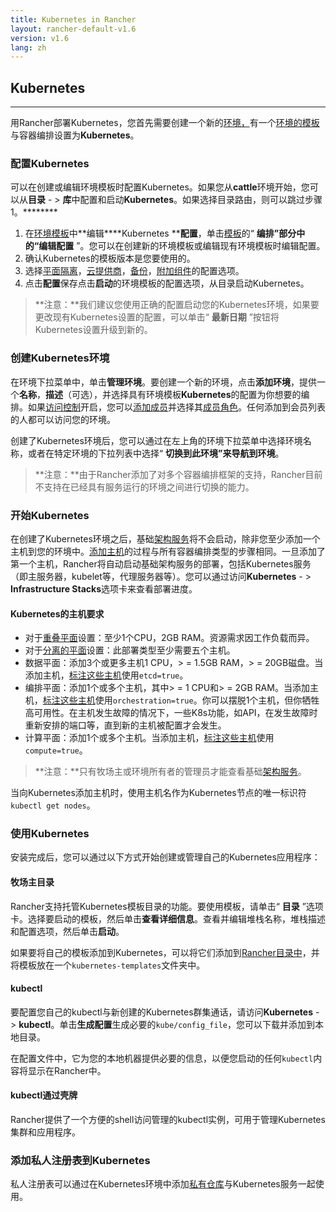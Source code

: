 ```yaml
---
title: Kubernetes in Rancher
layout: rancher-default-v1.6
version: v1.6
lang: zh
---
```


## Kubernetes
---

用Rancher部署Kubernetes，您首先需要创建一个新的[环境，]({{site.baseurl}}/rancher/{{page.version}}/{{page.lang}}/environmcnts)有一个[环境的模板]({{site.baseurl}}/rancher/{{page.version}}/{{page.lang}}/environmcnts/#what-is-an-cnvironmcnt-template)与容器编排设置为**Kubernetes**。

### 配置Kubernetes

可以在创建或编辑环境模板时配置Kubernetes。如果您从**cattle**环境开始，您可以从**目录** - > **库**中配置和启动**Kubernetes**。如果选择目录路由，则可以跳过步骤1。********

1. 在[环境模板]({{site.baseurl}}/rancher/{{page.version}}/{{page.lang}}/environmcnts/#what-is-an-cnvironmcnt-template)中**编辑****Kubernetes ****配置**，单击[模板]({{site.baseurl}}/rancher/{{page.version}}/{{page.lang}}/environmcnts/#what-is-an-cnvironmcnt-template)的“ **编排”**部分中的**“编辑配置** ”。您可以在创建新的环境模板或编辑现有环境模板时编辑配置。
2. 确认Kubernetes的模板版本是您要使用的。
3. 选择[平面隔离]({{site.baseurl}}/rancher/{{page.version}}/{{page.lang}}//kubernetes/resilicncy-planes)，[云提供商]({{site.baseurl}}/rancher/{{page.version}}/{{page.lang}}//kubernetes/providers)，[备份]({{site.baseurl}}/rancher/{{page.version}}/{{page.lang}}/kubernetes/backups)，[附加组件]({{site.baseurl}}/rancher/{{page.version}}/{{page.lang}}/kubernetes/addons)的配置选项。
4. 点击**配置**保存点击**启动**的环境模板的配置选项，从目录启动Kubernetes。

> **注意：**我们建议您使用正确的配置启动您的Kubernetes环境，如果要更改现有Kubernetes设置的配置，可以单击“ **最新日期** ”按钮将Kubernetes设置升级到新的。

### 创建Kubernetes环境

在环境下拉菜单中，单击**管理环境**。要创建一个新的环境，点击**添加环境**，提供一个**名称**，**描述**（可选），并选择具有环境模板**Kubernetes**的配置为你想要的编排。如果[访问控制]({{site.baseurl}}/rancher/{{page.version}}/{{page.lang}}//configuration/access-control)开启，您可以[添加成员]({{site.baseurl}}/rancher/{{page.version}}/{{page.lang}}/environmcnts/#editing-members)并选择其[成员角色]({{site.baseurl}}/rancher/{{page.version}}/{{page.lang}}/environmcnts/#membership-roles)。任何添加到会员列表的人都可以访问您的环境。

创建了Kubernetes环境后，您可以通过在左上角的环境下拉菜单中选择环境名称，或者在特定环境的下拉列表中选择“ **切换到此环境”**来导航**到环境**。

> **注意：**由于Rancher添加了对多个容器编排框架的支持，Rancher目前不支持在已经具有服务运行的环境之间进行切换的能力。

### 开始Kubernetes

在创建了Kubernetes环境之后，基础[架构服务]({{site.baseurl}}/rancher/{{page.version}}/{{page.lang}}//rancher-services)将不会启动，除非您至少添加一个主机到您的环境中。[添加主机]({{site.baseurl}}/rancher/{{page.version}}/{{page.lang}}//hosts)的过程与所有容器编排类型的步骤相同。一旦添加了第一个主机，Rancher将自动启动基础架构服务的部署，包括Kubernetes服务（即主服务器，kubelet等，代理服务器等）。您可以通过访问**Kubernetes** - > **Infrastructure Stacks**选项卡来查看部署进度。

#### Kubernetes的主机要求

- 对于[重叠平面]({{site.baseurl}}/rancher/{{page.version}}/{{page.lang}}//kubernetes/resilicncy-planes/#overlapping-planes)设置：至少1个CPU，2GB RAM。资源需求因工作负载而异。
- 对于[分离的平面]({{site.baseurl}}/rancher/{{page.version}}/{{page.lang}}//kubernetes/resilicncy-planes/#separated-planes)设置：此部署类型至少需要五个主机。
- 数据平面：添加3个或更多主机1 CPU，> = 1.5GB RAM，> = 20GB磁盘。当添加主机，[标注这些主机]({{site.baseurl}}/rancher/{{page.version}}/{{page.lang}}/hosts/#host-labels)使用`etcd=true`。
- 编排平面：添加1个或多个主机，其中> = 1 CPU和> = 2GB RAM。当添加主机，[标注这些主机]({{site.baseurl}}/rancher/{{page.version}}/{{page.lang}}/hosts/#host-labels)使用`orchestration=true`。你可以摆脱1个主机，但你牺牲高可用性。在主机发生故障的情况下，一些K8s功能，如API，在发生故障时重新安排的端口等，直到新的主机被配置才会发生。
- 计算平面：添加1个或多个主机。当添加主机，[标注这些主机]({{site.baseurl}}/rancher/{{page.version}}/{{page.lang}}/hosts/#host-labels)使用`compute=true`。

> **注意：**只有牧场主或环境所有者的管理员才能查看基础[架构服务]({{site.baseurl}}/rancher/{{page.version}}/{{page.lang}}//rancher-services)。

当向Kubernetes添加主机时，使用主机名作为Kubernetes节点的唯一标识符`kubectl get nodes`。

### 使用Kubernetes

安装完成后，您可以通过以下方式开始创建或管理自己的Kubernetes应用程序：

#### 牧场主目录

Rancher支持托管Kubernetes模板目录的功能。要使用模板，请单击“ **目录** ”选项卡。选择要启动的模板，然后单击**查看详细信息**。查看并编辑堆栈名称，堆栈描述和配置选项，然后单击**启动**。

如果要将自己的模板添加到Kubernetes，可以将它们添加到[Rancher目录中]({{site.baseurl}}/rancher/{{page.version}}/{{page.lang}}//catalog)，并将模板放在一个`kubernetes-templates`文件夹中。

#### kubectl

要配置您自己的kubectl与新创建的Kubernetes群集通话，请访问**Kubernetes** - > **kubectl**。单击**生成配置**生成必要的`kube/config_file`，您可以下载并添加到本地目录。

在配置文件中，它为您的本地机器提供必要的信息，以便您启动的任何`kubectl`内容将显示在Rancher中。

#### kubectl通过壳牌

Rancher提供了一个方便的shell访问管理的kubectl实例，可用于管理Kubernetes集群和应用程序。

### 添加私人注册表到Kubernetes

私人注册表可以通过在Kubernetes环境中添加[私有仓库]({{site.baseurl}}/rancher/{{page.version}}/{{page.lang}}/environmcnts/registries)与Kubernetes服务一起使用。